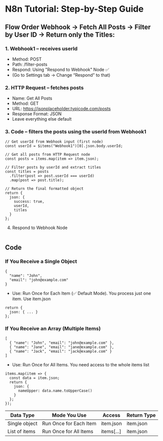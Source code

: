 # N8n Tutorial: Step-by-Step Guide

## Flow Order Webhook → Fetch All Posts → Filter by User ID → Return only the Titles:
### 1. Webhook1 – receives userId
- Method: POST
- Path: /filter-posts
- Respond: Using "Respond to Webhook" Node ✅
- (Go to Settings tab → Change “Respond” to that)

### 2. HTTP Request – fetches posts
- Name: Get All Posts
- Method: GET
- URL: https://jsonplaceholder.typicode.com/posts
- Response Format: JSON
- Leave everything else default

### 3. Code – filters the posts using the userId from Webhook1
```
// Get userId from Webhook input (first node)
const userId = $items("Webhook1")[0].json.body.userId;

// Get all posts from HTTP Request node
const posts = items.map(item => item.json);

// Filter posts by userId and extract titles
const titles = posts
  .filter(post => post.userId === userId)
  .map(post => post.title);

// Return the final formatted object
return {
  json: {
    success: true,
    userId,
    titles
  }
};
```

4. Respond to Webhook Node
```
```

## Code
### If You Receive a Single Object
```
{
  "name": "John",
  "email": "john@example.com"
}
```

- Use: Run Once for Each Item (✅ Default Mode). You process just one item. Use item.json
```
return {
  json: { ... }
};
```

### If You Receive an Array (Multiple Items)
```
[
  { "name": "John", "email": "john@example.com" },
  { "name": "Jane", "email": "jane@example.com" },
  { "name": "Jack", "email": "jack@example.com" }
]
```

- Use: Run Once for All Items. You need access to the whole items list
```
items.map(item => {
  const data = item.json;
  return {
    json: {
      nameUpper: data.name.toUpperCase()
    }
  };
});
```

Data Type     | Mode You Use	       | Access        | Return Type
------------- | -------------          | ------------- | -------------
Single object | Run Once for Each Item | item.json     | item.json
List of items | Run Once for All Items | items[...]    | item.json

